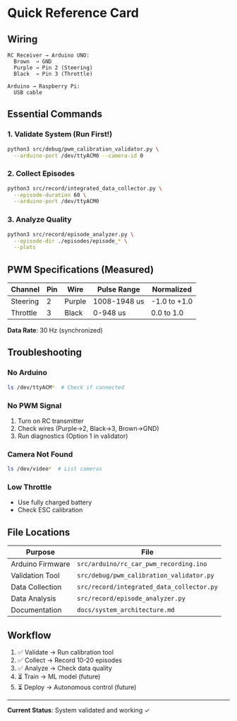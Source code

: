 # Quick Reference Card

## Wiring
```
RC Receiver → Arduino UNO:
  Brown  → GND
  Purple → Pin 2 (Steering)
  Black  → Pin 3 (Throttle)

Arduino → Raspberry Pi:
  USB cable
```

## Essential Commands

### 1. Validate System (Run First!)
```bash
python3 src/debug/pwm_calibration_validator.py \
  --arduino-port /dev/ttyACM0 --camera-id 0
```

### 2. Collect Episodes
```bash
python3 src/record/integrated_data_collector.py \
  --episode-duration 60 \
  --arduino-port /dev/ttyACM0
```

### 3. Analyze Quality
```bash
python3 src/record/episode_analyzer.py \
  --episode-dir ./episodes/episode_* \
  --plots
```

## PWM Specifications (Measured)

| Channel | Pin | Wire | Pulse Range | Normalized |
|---------|-----|------|-------------|------------|
| Steering | 2 | Purple | 1008-1948 us | -1.0 to +1.0 |
| Throttle | 3 | Black | 0-948 us | 0.0 to 1.0 |

**Data Rate**: 30 Hz (synchronized)

## Troubleshooting

### No Arduino
```bash
ls /dev/ttyACM*  # Check if connected
```

### No PWM Signal
1. Turn on RC transmitter
2. Check wires (Purple→2, Black→3, Brown→GND)
3. Run diagnostics (Option 1 in validator)

### Camera Not Found
```bash
ls /dev/video*  # List cameras
```

### Low Throttle
- Use fully charged battery
- Check ESC calibration

## File Locations

| Purpose | File |
|---------|------|
| Arduino Firmware | `src/arduino/rc_car_pwm_recording.ino` |
| Validation Tool | `src/debug/pwm_calibration_validator.py` |
| Data Collection | `src/record/integrated_data_collector.py` |
| Data Analysis | `src/record/episode_analyzer.py` |
| Documentation | `docs/system_architecture.md` |

## Workflow

1. ✅ Validate → Run calibration tool
2. ✅ Collect → Record 10-20 episodes  
3. ✅ Analyze → Check data quality
4. ⏳ Train → ML model (future)
5. ⏳ Deploy → Autonomous control (future)

---

**Current Status**: System validated and working ✓
